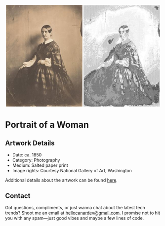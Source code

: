 <html>

<div align="center">
    <img width="49%" src="artwork.jpg" alt="artwork"/>
    <img width="49%" src="ascii_artwork.jpg" alt="artwork ASCII"/>
</div>

# Portrait of a Woman

## Artwork Details

- Date: ca. 1850
- Category: Photography
- Medium: Salted paper print
- Image rights: Courtesy National Gallery of Art, Washington

Additional details about the artwork can be found [here](https://www.artsy.net/artwork/frank-chauvassaignes-portrait-of-a-woman).

## Contact

Got questions, compliments, or just wanna chat about the latest tech trends? Shoot me an email
at [hellocanardev@gmail.com](mailto:hellocanardev@gmail.com). I promise not to hit you with any spam—just good vibes and
maybe a few lines of code.

</html>

